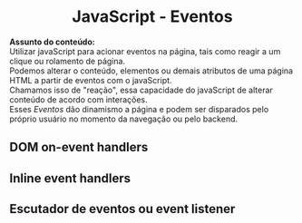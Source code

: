 <h1 style ="Text-align: center;">JavaScript - Eventos</h1>

**Assunto do conteúdo:**  
Utilizar javaScript para acionar eventos na página, tais como reagir a um clique ou rolamento de página.  
Podemos alterar o conteúdo, elementos ou demais atributos de uma página HTML a partir de eventos com o javaScript.  
Chamamos isso de "reação", essa capacidade do javaScript de alterar conteúdo de acordo com interações.  
Esses *_Eventos_* dão dinamismo a página e podem ser disparados pelo próprio usuário no momento da navegação ou pelo backend.  



## DOM on-event handlers  

## Inline event handlers  

## Escutador de eventos ou event listener  